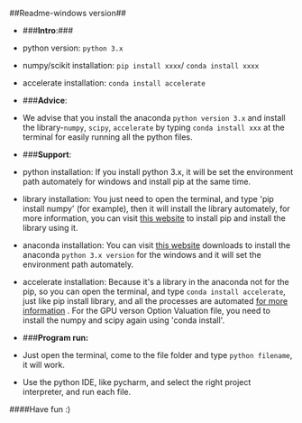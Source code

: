 ##Readme-windows version##

- ###**Intro**:###
 - python version: `python 3.x`
 - numpy/scikit installation: `pip install xxxx`/ `conda install xxxx`
 - accelerate installation: `conda install accelerate`

- ###**Advice**:
 - We advise that you install the anaconda `python version 3.x` and install the library-`numpy`, `scipy`, `accelerate` by typing `conda install xxx` at the terminal for easily running all the python files.

- ###**Support**:
 - python installation:
If you install python 3.x, it will be set the environment path automately for windows and install pip at the same time.

 - library installation:
You just need to open the terminal, and type 'pip install numpy' (for example), then it will install the library automately, for more information, you can visit [this website](https://pip.pypa.io/en/stable/installing/) to install pip and install the library using it.

 - anaconda installation:
You can visit [this website](https://www.continuum.io/) downloads to install the anaconda `python 3.x version` for the windows and it will set the environment path automately.

 - accelerate installation:
Because it's a library in the anaconda not for the pip, so you can open the terminal, and type `conda install accelerate`, just like pip install library, and all the processes are automated 
[ for more information](https://docs.continuum.io/accelerate/) . For the GPU verson Option Valuation file, you need to install the numpy and scipy again using 'conda install'.

- ###**Program run:**
 - Just open the terminal, come to the file folder and type `python filename`, it will work.
 - Use the python IDE, like pycharm, and select the right project interpreter, and run each file.

####Have fun :)